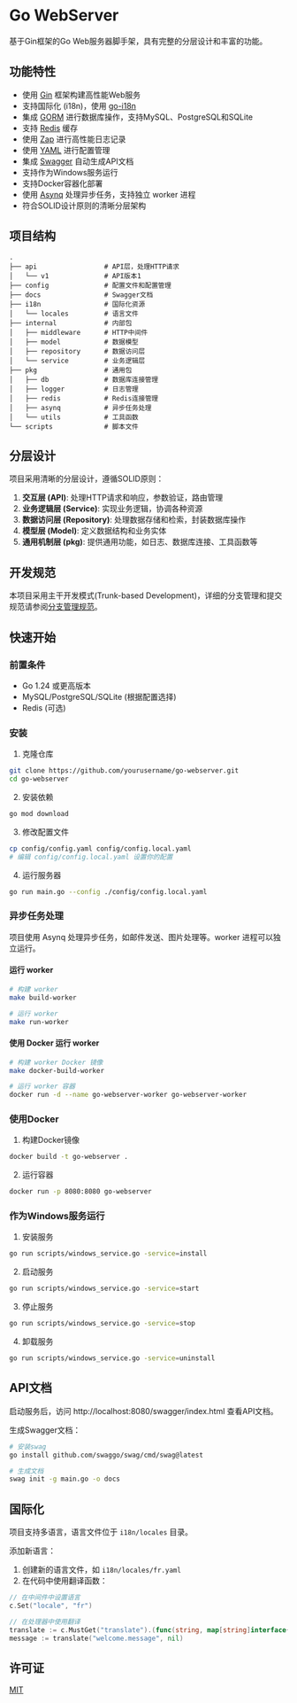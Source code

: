 # Go WebServer

基于Gin框架的Go Web服务器脚手架，具有完整的分层设计和丰富的功能。

## 功能特性

- 使用 [Gin](https://github.com/gin-gonic/gin) 框架构建高性能Web服务
- 支持国际化 (i18n)，使用 [go-i18n](https://github.com/nicksnyder/go-i18n)
- 集成 [GORM](https://gorm.io/) 进行数据库操作，支持MySQL、PostgreSQL和SQLite
- 支持 [Redis](https://github.com/go-redis/redis) 缓存
- 使用 [Zap](https://github.com/uber-go/zap) 进行高性能日志记录
- 使用 [YAML](https://github.com/go-yaml/yaml) 进行配置管理
- 集成 [Swagger](https://github.com/swaggo/gin-swagger) 自动生成API文档
- 支持作为Windows服务运行
- 支持Docker容器化部署
- 使用 [Asynq](https://github.com/hibiken/asynq) 处理异步任务，支持独立 worker 进程
- 符合SOLID设计原则的清晰分层架构

## 项目结构

```
.
├── api                 # API层，处理HTTP请求
│   └── v1              # API版本1
├── config              # 配置文件和配置管理
├── docs                # Swagger文档
├── i18n                # 国际化资源
│   └── locales         # 语言文件
├── internal            # 内部包
│   ├── middleware      # HTTP中间件
│   ├── model           # 数据模型
│   ├── repository      # 数据访问层
│   └── service         # 业务逻辑层
├── pkg                 # 通用包
│   ├── db              # 数据库连接管理
│   ├── logger          # 日志管理
│   ├── redis           # Redis连接管理
│   ├── asynq           # 异步任务处理
│   └── utils           # 工具函数
└── scripts             # 脚本文件
```

## 分层设计

项目采用清晰的分层设计，遵循SOLID原则：

1. **交互层 (API)**: 处理HTTP请求和响应，参数验证，路由管理
2. **业务逻辑层 (Service)**: 实现业务逻辑，协调各种资源
3. **数据访问层 (Repository)**: 处理数据存储和检索，封装数据库操作
4. **模型层 (Model)**: 定义数据结构和业务实体
5. **通用机制层 (pkg)**: 提供通用功能，如日志、数据库连接、工具函数等

## 开发规范

本项目采用主干开发模式(Trunk-based Development)，详细的分支管理和提交规范请参阅[分支管理规范](./docs/branch_guidelines.md)。

## 快速开始

### 前置条件

- Go 1.24 或更高版本
- MySQL/PostgreSQL/SQLite (根据配置选择)
- Redis (可选)

### 安装

1. 克隆仓库

```bash
git clone https://github.com/yourusername/go-webserver.git
cd go-webserver
```

2. 安装依赖

```bash
go mod download
```

3. 修改配置文件

```bash
cp config/config.yaml config/config.local.yaml
# 编辑 config/config.local.yaml 设置你的配置
```

4. 运行服务器

```bash
go run main.go --config ./config/config.local.yaml
```

### 异步任务处理

项目使用 Asynq 处理异步任务，如邮件发送、图片处理等。worker 进程可以独立运行。

#### 运行 worker

```bash
# 构建 worker
make build-worker

# 运行 worker
make run-worker
```

#### 使用 Docker 运行 worker

```bash
# 构建 worker Docker 镜像
make docker-build-worker

# 运行 worker 容器
docker run -d --name go-webserver-worker go-webserver-worker
```

### 使用Docker

1. 构建Docker镜像

```bash
docker build -t go-webserver .
```

2. 运行容器

```bash
docker run -p 8080:8080 go-webserver
```

### 作为Windows服务运行

1. 安装服务

```bash
go run scripts/windows_service.go -service=install
```

2. 启动服务

```bash
go run scripts/windows_service.go -service=start
```

3. 停止服务

```bash
go run scripts/windows_service.go -service=stop
```

4. 卸载服务

```bash
go run scripts/windows_service.go -service=uninstall
```

## API文档

启动服务后，访问 http://localhost:8080/swagger/index.html 查看API文档。

生成Swagger文档：

```bash
# 安装swag
go install github.com/swaggo/swag/cmd/swag@latest

# 生成文档
swag init -g main.go -o docs
```

## 国际化

项目支持多语言，语言文件位于 `i18n/locales` 目录。

添加新语言：

1. 创建新的语言文件，如 `i18n/locales/fr.yaml`
2. 在代码中使用翻译函数：

```go
// 在中间件中设置语言
c.Set("locale", "fr")

// 在处理器中使用翻译
translate := c.MustGet("translate").(func(string, map[string]interface{}) string)
message := translate("welcome.message", nil)
```

## 许可证

[MIT](LICENSE)